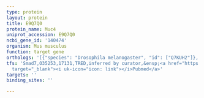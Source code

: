 ```yaml
---
type: protein
layout: protein
title: E9Q7Q0
protein_name: Muc4
uniprot_accession: E9Q7Q0
ncbi_gene_id: '140474'
organism: Mus musculus
function: target gene
orthologs: '[{"species": "Drosophila melanogaster", "id": ["Q7KUH2"]}, {"species": "Homo sapiens", "id": ["E9PDY6"]}, {"species": "Rattus norvegicus", "id": ["F1M7W8"]}]'
tfs: 'Smad7,O35253,17131,TRED,inferred by curator,&ensp;<a href="https://www.ncbi.nlm.nih.gov/pubmed/?term=17202159%5Buid%5D"
  target="_blank"><i uk-icon="icon: link"></i>Pubmed</a>'
targets: ''
binding_sites: ''

---
```

